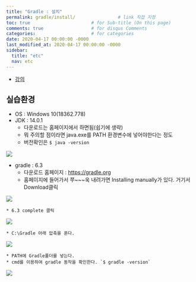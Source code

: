 ```yaml
---
title: "Gradle : 설치"
permalink: gradle/install/                # link 직접 지정
toc: true                       # for Sub-title (On this page)
comments: true                  # for disqus Comments
categories:                     # for categories
date: 2020-04-17 00:00:00 -0000
last_modified_at: 2020-04-17 00:00:00 -0000
sidebar:
  title: "etc"
  nav: etc
---
```


* [강의](https://www.youtube.com/watch?v=Agf0ZEjUvS8&list=PL7mmuO705dG2pdxCYCCJeAgOeuQN1seZz&index=2)

## 실습환경

* OS : Windows 10(18362.778)
* JDK : 14.0.1
    * 다운로드는 홈페이지에서 하면됨(쉽기에 생략)
    * 뭐 주의할 점이라면 java.exe를 PATH 환경변수에 넣어야한다는 정도
    * 버전확인은 `$ java -version`

![](/file/image/gradle-install-01.png)

* gradle : 6.3
    * 다운로드 홈페이지 : https://gradle.org
    * 홈페이지에 들어가서 쭈~~~욱 내려가면 Installing manually가 있다. 거기서 Download클릭

![](/file/image/gradle-install-02.png)

    * 6.3 complete 클릭

![](/file/image/gradle-install-03.png)

    * C:\Gradle 아래 압축을 푼다.

![](/file/image/gradle-install-04.png)

    * PATH에 Gradle폴더를 넣는다.
    * cmd를 이용하여 gradle 동작을 확인한다. `$ gradle -version`

![](/file/image/gradle-install-05.png)